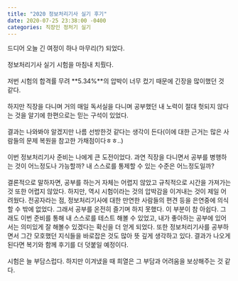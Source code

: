 ```yaml
---
title: "2020 정보처리기사 실기 후기"
date: 2020-07-25 23:38:00 -0400
categories: 직장인 정처기 실기
---
```


드디어 오늘 긴 여정이 하나 마무리(?) 되었다.
<br><br>
정보처리기사 실기 시험을 마침내 치뤘다.
<br><br>
저번 시험의 합격률 무려 **5.34%**의 압박이 너무 컸기 때문에 긴장을 많이했던 것 같다.
<br><br>
하지만 직장을 다니며 거의 매일 독서실을 다니며 공부했던 내 노력이 절대 헛되지 않다는 것을 알기에 한편으로는 믿는 구석이 있었다.
<br><br>
결과는 나와봐야 알겠지만 나름 선방한것 같다는 생각이 든다(이에 대한 근거는 많은 사람들의 문제 복원을 참고한 가채점이다ㅎㅎ..)
<br><br>
이번 정보처리기사 준비는 나에게 큰 도전이었다. 과연 직장을 다니면서 공부를 병행하는 것이 어느정도나 가능할까? 내 스스로를 통제할 수 있는 수준은 어느정도일까?
<br><br>
결론적으로 말하자면, 공부를 하는거 자체는 어렵지 않았고 규칙적으로 시간을 가져가는 것 또한 어렵지 않았다. 하지만, 역시 시험이라는 것의 압박감을 이겨내는 것이 제일 어려웠다.
전공자라는 점, 정보처리기사에 대한 만연한 사람들의 편견 등을 은연중에 의식할 수 밖에 없었다. 그래서 공부를 온전히 즐기며 하지 못했다. 이 부분이 참 아쉽다. 그래도 이번 준비를 통해
내 스스로를 테스트 해볼 수 있었고, 내가 좋아하는 공부에 있어서는 의미있게 잘 해볼수 있겠다는 확신을 더 얻게 되었다. 또한 정보처리기사를 공부하면서 그간 모호했던 지식들을 바로잡은 것도 많아
뜻 깊게 생각하고 있다. 결과가 나오게 된다면 복기와 함께 후기를 더 덧붙일 예정이다.
<br><br>
시험은 늘 부담스럽다. 하지만 이겨냈을 때 희열은 그 부담과 어려움을 보상해주는 것 같다.
